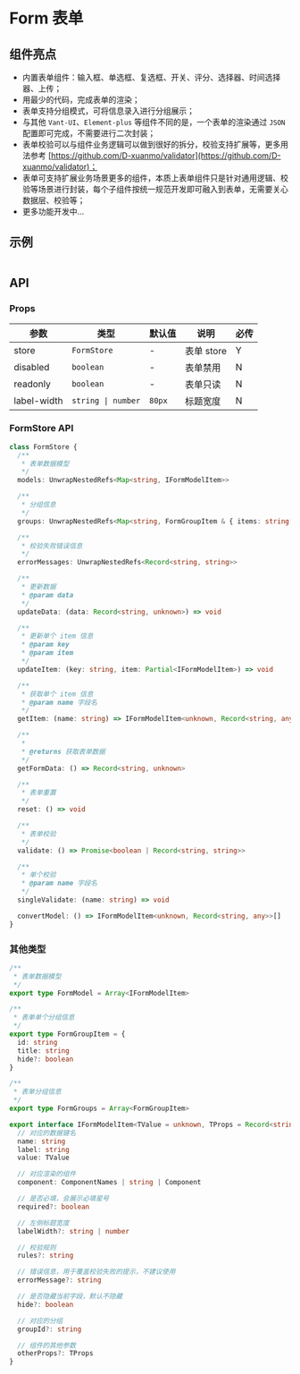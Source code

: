 # Form 表单

## 组件亮点

- 内置表单组件：输入框、单选框、复选框、开关、评分、选择器、时间选择器、上传；
- 用最少的代码，完成表单的渲染；
- 表单支持分组模式，可将信息录入进行分组展示；
- 与其他 `Vant-UI`、`Element-plus` 等组件不同的是，一个表单的渲染通过 `JSON` 配置即可完成，不需要进行二次封装；
- 表单校验可以与组件业务逻辑可以做到很好的拆分，校验支持扩展等，更多用法参考 [https://github.com/D-xuanmo/validator](https://github.com/D-xuanmo/validator)；
- 表单可支持扩展业务场景更多的组件，本质上表单组件只是针对通用逻辑、校验等场景进行封装，每个子组件按统一规范开发即可融入到表单，无需要关心数据层、校验等；
- 更多功能开发中...

## 示例

```vue playground=Form height=600

```

## API

### Props

| 参数        | 类型               | 默认值 | 说明       | 必传 |
| ----------- | ------------------ | ------ | ---------- | ---- |
| store       | `FormStore`        | -      | 表单 store | Y    |
| disabled    | `boolean`          | -      | 表单禁用   | N    |
| readonly    | `boolean`          | -      | 表单只读   | N    |
| label-width | `string \| number` | `80px` | 标题宽度   | N    |

### FormStore API

```typescript
class FormStore {
  /**
   * 表单数据模型
   */
  models: UnwrapNestedRefs<Map<string, IFormModelItem>>

  /**
   * 分组信息
   */
  groups: UnwrapNestedRefs<Map<string, FormGroupItem & { items: string[] }>>

  /**
   * 校验失败错误信息
   */
  errorMessages: UnwrapNestedRefs<Record<string, string>>

  /**
   * 更新数据
   * @param data
   */
  updateData: (data: Record<string, unknown>) => void

  /**
   * 更新单个 item 信息
   * @param key
   * @param item
   */
  updateItem: (key: string, item: Partial<IFormModelItem>) => void

  /**
   * 获取单个 item 信息
   * @param name 字段名
   */
  getItem: (name: string) => IFormModelItem<unknown, Record<string, any>> | undefined

  /**
   *
   * @returns 获取表单数据
   */
  getFormData: () => Record<string, unknown>

  /**
   * 表单重置
   */
  reset: () => void

  /**
   * 表单校验
   */
  validate: () => Promise<boolean | Record<string, string>>

  /**
   * 单个校验
   * @param name 字段名
   */
  singleValidate: (name: string) => void

  convertModel: () => IFormModelItem<unknown, Record<string, any>>[]
}
```

### 其他类型

```typescript
/**
 * 表单数据模型
 */
export type FormModel = Array<IFormModelItem>

/**
 * 表单单个分组信息
 */
export type FormGroupItem = {
  id: string
  title: string
  hide?: boolean
}

/**
 * 表单分组信息
 */
export type FormGroups = Array<FormGroupItem>

export interface IFormModelItem<TValue = unknown, TProps = Record<string, any>> {
  // 对应的数据键名
  name: string
  label: string
  value: TValue

  // 对应渲染的组件
  component: ComponentNames | string | Component

  // 是否必填，会展示必填星号
  required?: boolean

  // 左侧标题宽度
  labelWidth?: string | number

  // 校验规则
  rules?: string

  // 错误信息，用于覆盖校验失败的提示，不建议使用
  errorMessage?: string

  // 是否隐藏当前字段，默认不隐藏
  hide?: boolean

  // 对应的分组
  groupId?: string

  // 组件的其他参数
  otherProps?: TProps
}
```
